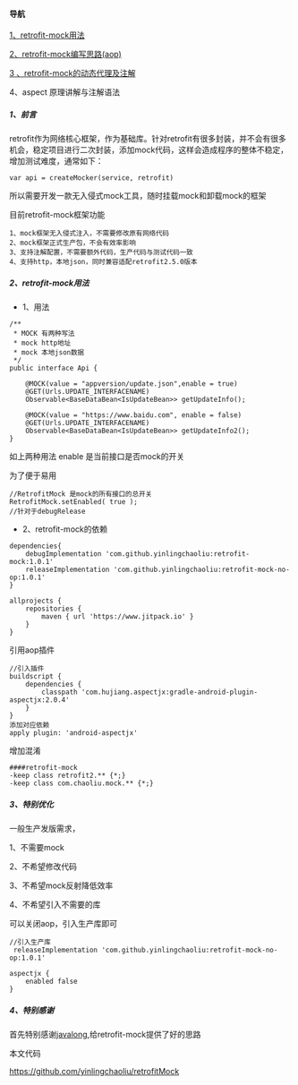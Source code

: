 
#### 导航

[1、retrofit-mock用法](https://www.jianshu.com/p/52df6aa67a5f)

[2、retrofit-mock编写思路(aop)](https://www.jianshu.com/p/9ef526b30b9c)

[3 、retrofit-mock的动态代理及注解](https://www.jianshu.com/p/48fa1ad00084)

4、aspect 原理讲解与注解语法 

##### 1、前言

retrofit作为网络核心框架，作为基础库。针对retrofit有很多封装，并不会有很多机会，稳定项目进行二次封装，添加mock代码，这样会造成程序的整体不稳定，增加测试难度，通常如下：

```
var api = createMocker(service, retrofit) 
```

所以需要开发一款无入侵式mock工具，随时挂载mock和卸载mock的框架

目前retrofit-mock框架功能
```
1、mock框架无入侵式注入，不需要修改原有网络代码
2、mock框架正式生产包，不会有效率影响
3、支持注解配置，不需要额外代码，生产代码与测试代码一致
4、支持http，本地json，同时兼容适配retrofit2.5.0版本
```

##### 2、retrofit-mock用法

* 1、用法

```
/**
 * MOCK 有两种写法
 * mock http地址
 * mock 本地json数据
 */
public interface Api {

    @MOCK(value = "appversion/update.json",enable = true)
    @GET(Urls.UPDATE_INTERFACENAME)
    Observable<BaseDataBean<IsUpdateBean>> getUpdateInfo();

    @MOCK(value = "https://www.baidu.com", enable = false)
    @GET(Urls.UPDATE_INTERFACENAME)
    Observable<BaseDataBean<IsUpdateBean>> getUpdateInfo2();
}
```

如上两种用法
enable 是当前接口是否mock的开关

为了便于易用
```
//RetrofitMock 是mock的所有接口的总开关
RetrofitMock.setEnabled( true ); 
//针对于debugRelease
```

* 2、retrofit-mock的依赖
```
dependencies{
    debugImplementation 'com.github.yinlingchaoliu:retrofit-mock:1.0.1'
    releaseImplementation 'com.github.yinlingchaoliu:retrofit-mock-no-op:1.0.1'
}
```

```
allprojects {
    repositories {
        maven { url 'https://www.jitpack.io' }
    }
}
```

引用aop插件
```
//引入插件
buildscript {
    dependencies {
        classpath 'com.hujiang.aspectjx:gradle-android-plugin-aspectjx:2.0.4'
    }
}
添加对应依赖
apply plugin: 'android-aspectjx'
```

增加混淆
```
####retrofit-mock
-keep class retrofit2.** {*;}
-keep class com.chaoliu.mock.** {*;}
```

##### 3、特别优化

一般生产发版需求，

1、不需要mock

2、不希望修改代码

3、不希望mock反射降低效率

4、不希望引入不需要的库

可以关闭aop，引入生产库即可

```
//引入生产库
 releaseImplementation 'com.github.yinlingchaoliu:retrofit-mock-no-op:1.0.1'

aspectjx {
    enabled false
}
```

##### 4、特别感谢

首先特别感谢[javalong](https://www.jianshu.com/p/ef445d5e9be0),给retrofit-mock提供了好的思路

本文代码

https://github.com/yinlingchaoliu/retrofitMock
